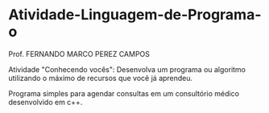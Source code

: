 # Atividade-Linguagem-de-Programa-o

Prof. FERNANDO MARCO PEREZ CAMPOS

Atividade "Conhecendo vocês":
Desenvolva um programa ou algoritmo utilizando o máximo de recursos que você já aprendeu.

Programa simples para agendar consultas em um consultório médico desenvolvido em c++.
